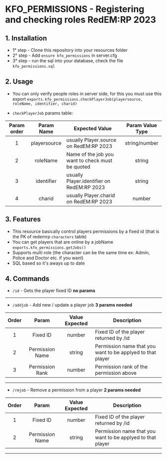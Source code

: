 # KFO_PERMISSIONS - Registering and checking roles RedEM:RP 2023

## 1. Installation
- 1° step - Clone this repository into your resources folder
- 2° step - Add ```ensure kfo_permissions``` in server.cfg
- 3° step - run the sql into your database, check the file ```kfo_permissions.sql```

## 2. Usage

- You can only verify people roles in server side, for this you must use this export ```exports.kfo_permissions.checkPlayerJob(playersource, roleName, identifier, charid)```

- ```checkPlayerJob``` params table:

| Param order 	|  Param Name  	| Expected Value                                   	| Param Value Type 	|
|:-----------:	|:------------:	|--------------------------------------------------	|:----------------:	|
|      1      	| playersource 	| usually Player.source on RedEM:RP 2023           	|   string/number  	|
|      2      	|   roleName   	| Name of the job you want to check must be quoted 	|      string      	|
|      3      	|  identifier  	| usually Player.identifier on RedEM:RP 2023       	|      string      	|
|      4      	|    charid    	| usually Player.charid on RedEM:RP 2023           	|      number      	|

## 3. Features
- This resource basically control players permissions by a fixed id (that is the PK of redemrp ```characters``` table)
- You can get players that are online by a jobName ```exports.kfo_permissions.getJobs()```
- Supports multi role (the character can be the same time ex: Admin, Police and Doctor etc. if you want)
- SQL based so it's aways up to date

## 4. Commands
- ```/id``` - Gets the player fixed ID **no params**

<hr>

- ```/addjob``` - Add new / update a player job **3 params needed**

| Order 	|      Param      	| Value Expected 	|                         Description                        	|
|:-----:	|:---------------:	|:--------------:	|---------------------------------------------------------- 	|
|   1   	|     Fixed ID    	|     number     	|           Fixed ID of the player returned by /id           	|
|   2   	| Permission Name 	|     string     	| Permission name that you want to be applyed to that player 	|
|   3   	| Permission Rank 	|     number     	|           Permission rank of the permission above          	|

<hr>

- ```/rmjob``` - Remove a permission from a player **2 params needed**

| Order 	|      Param      	| Value Expected 	|                         Description                        	|
|:-----:	|:---------------:	|:--------------:	|---------------------------------------------------------- 	|
|   1   	|     Fixed ID    	|     number     	|           Fixed ID of the player returned by /id           	|
|   2   	| Permission Name 	|     string     	| Permission name that you want to be applyed to that player 	|

<hr>